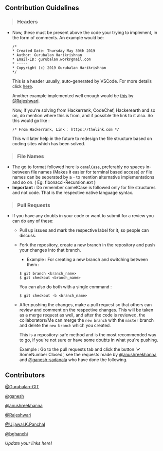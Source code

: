 ﻿## Contribution Guidelines 
>### Headers 
  - Now, these must be present above the code your trying to implement, in the form of comments. 
  An example would be: 
    ```
    /*
    * Created Date: Thursday May 30th 2019
    * Author: Gurubalan Harikrishnan
    * Email-ID: gurubalan.work@gmail.com
    * -----
    * Copyright (c) 2019 Gurubalan Harikrishnan
    */
    ```
    This is a header usually, auto-generated by VSCode. For more details click [here](https://marketplace.visualstudio.com/items?itemName=psioniq.psi-header). 
    
    Another example implemented well enough would be [this](/C++/Ad-Hoc/DiscovertheRightNumber.cpp)
    by [@Rajeshwari](https://github.com/Yorunome).

    Now, If you're solving from Hackerrank, CodeChef, Hackerearth and so on, do mention where this is from, and if possible the link to it also. So this would go like : 
    ```
    /* From Hackerrank, Link : https://thelink.com */
    ```
    This will later help in the future to redesign the file structure based on coding sites which has been solved.

>### File Names
  - The go to format followed here is `camelCase`, preferably no spaces in-between file names (Makes it easier for terminal based access) *or* file names can be seperated by a `-` to mention alternative implementations and so on. ( Eg: fibonacci-Recursion.ext )
  - **Important** : Do remember camelCase is followed only for file structures and not code. That is the respective native language syntax.
  
>### Pull Requests 
  - If you have any doubts in your code or want to submit for a review you can do any of these: 
    - Pull up issues and mark the respective label for it, so people can discuss.
    - Fork the repository, create a new branch in the repository and push your changes into that branch.
      - Example : For creating a new branch and switching between them :
      ```
      $ git branch <branch_name>
      $ git checkout <branch_name>
      ```
      You can also do both with a single command :
      ```
      $ git checkout -b <branch_name>
      ```
    - After pushing the changes, make a pull request so that others can review and comment on the respective changes. This will be taken as a merge request as well, and after the code is reviewed, the collaborators/Me can merge the `new branch` with the `master` branch and delete the `new branch` which you created. 
      
      This is a repository-safe method and is the most recommended way to go, if you're not sure or have some doubts in what you're pushing.

      Example : Go to the pull requests tab and click the button '✔ SomeNumber Closed', see the requests made by [@anushreekhanna](https://github.com/anushreekhanna) and [@ganesh-sadanala](https://github.com/ganesh-sadanala) who have done the following.  

## Contributors 
[@Gurubalan-GIT](https://github.com/Gurubalan-GIT)

[@ganesh](https://github.com/ganesh-sadanala)

[@anushreekhanna](https://github.com/anushreekhanna)

[@Rajeshwari](https://github.com/Yorunome)

[@Ujjawal.K.Panchal](https://github.com/Ujjawal-K-Panchal)

[@bghanchi](https://github.com/bghanchi)

*Update your links here!*
 
